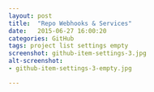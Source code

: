 ```yaml
---
layout: post
title:  "Repo Webhooks & Services"
date:   2015-06-27 16:00:20
categories: GitHub
tags: project list settings empty
screenshot: github-item-settings-3.jpg
alt-screenshot: 
- github-item-settings-3-empty.jpg

---
```

